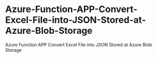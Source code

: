 # Azure-Function-APP-Convert-Excel-File-into-JSON-Stored-at-Azure-Blob-Storage
Azure Function APP Convert Excel File into JSON Stored at Azure Blob Storage
